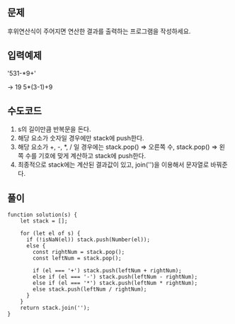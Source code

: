 ## 문제

후위연산식이 주어지면 연산한 결과를 출력하는 프로그램을 작성하세요.

## 입력예제

'531-\*9+'

-> 19
5\*(3-1)+9

## 수도코드

1. s의 길이만큼 반복문을 돈다.
2. 해당 요소가 숫자일 경우에만 stack에 push한다.
3. 해당 요소가 +, -, \*, / 일 경우에는 stack.pop() => 오른쪽 수, stack.pop() => 왼쪽 수를 기호에 맞게 계산하고 stack에 push한다.
4. 최종적으로 stack에는 계산된 결과값이 있고, join('')을 이용해서 문자열로 바꿔준다.

## 풀이

```
function solution(s) {
    let stack = [];

    for (let el of s) {
      if (!isNaN(el)) stack.push(Number(el));
      else {
        const rightNum = stack.pop();
        const leftNum = stack.pop();

        if (el === '+') stack.push(leftNum + rightNum);
        else if (el === '-') stack.push(leftNum - rightNum);
        else if (el === '*') stack.push(leftNum * rightNum);
        else stack.push(leftNum / rightNum);
      }
    }
    return stack.join('');
}
```
